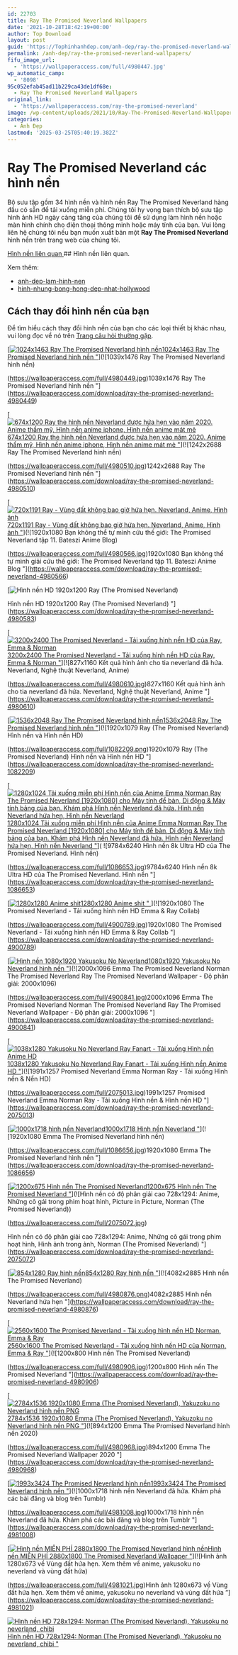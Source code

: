 ```yaml
---
id: 22703
title: Ray The Promised Neverland Wallpapers
date: '2021-10-28T18:42:19+00:00'
author: Top Download
layout: post
guid: 'https://Tophinhanhdep.com/anh-dep/ray-the-promised-neverland-wallpapers/'
permalink: /anh-dep/ray-the-promised-neverland-wallpapers/
fifu_image_url:
  - 'https://wallpaperaccess.com/full/4980447.jpg'
wp_automatic_camp:
  - '8098'
95c052efab45ad11b229ca43de1df68e:
  - Ray The Promised Neverland Wallpapers
original_link:
  - 'https://wallpaperaccess.com/ray-the-promised-neverland'
image: /wp-content/uploads/2021/10/Ray-The-Promised-Neverland-Wallpapers.jpg
categories:
  - Ảnh Đẹp
lastmod: '2025-03-25T05:40:19.382Z'
---
```

# Ray The Promised Neverland các hình nền

Bộ sưu tập gồm 34 hình nền và hình nền Ray The Promised Neverland hàng đầu có sẵn để tải xuống miễn phí. Chúng tôi hy vọng bạn thích bộ sưu tập hình ảnh HD ngày càng tăng của chúng tôi để sử dụng làm hình nền hoặc màn hình chính cho điện thoại thông minh hoặc máy tính của bạn. Vui lòng liên hệ chúng tôi nếu bạn muốn xuất bản một **Ray The Promised Neverland** hình nền trên trang web của chúng tôi.

[Hình nền liên quan ](#related) ## Hình nền liên quan.

   
 Xem thêm:

   
- [anh-dep-lam-hinh-nen](https://tophinhanhdep.com/hinh-nen-dep/anh-dep-lam-hinh-nen/)
- [hinh-nhung-bong-hong-dep-nhat-hollywood](https://tophinhanhdep.com/gai-xinh/hinh-nhung-bong-hong-dep-nhat-hollywood/)

## Cách thay đổi hình nền của bạn

Để tìm hiểu cách thay đổi hình nền của bạn cho các loại thiết bị khác nhau, vui lòng đọc về nó trên [Trang câu hỏi thường gặp](https://tophinhanhdep.com/faq/).

  
[[![1024x1463 Ray The Promised Neverland hình nền](https://wallpaperaccess.com/full/4980447.jpg)1024x1463 Ray The Promised Neverland hình nền "](https://wallpaperaccess.com/download/ray-the-promised-neverland-4980447)](![1039x1476 Ray The Promised Neverland hình nền)

(https://wallpaperaccess.com/full/4980449.jpg)1039x1476 Ray The Promised Neverland hình nền "](https://wallpaperaccess.com/download/ray-the-promised-neverland-4980449)

[[![674x1200 Ray the hình nền Neverland được hứa hẹn vào năm 2020. Anime thẩm mỹ, Hình nền anime iphone, Hình nền anime mát mẻ](https://wallpaperaccess.com/full/4980450.png)674x1200 Ray the hình nền Neverland được hứa hẹn vào năm 2020. Anime thẩm mỹ, Hình nền anime iphone, Hình nền anime mát mẻ "](https://wallpaperaccess.com/download/ray-the-promised-neverland-4980450)](![1242x2688 Ray The Promised Neverland hình nền)

(https://wallpaperaccess.com/full/4980510.jpg)1242x2688 Ray The Promised Neverland hình nền "](https://wallpaperaccess.com/download/ray-the-promised-neverland-4980510)

[[![720x1191 Ray - Vùng đất không bao giờ hứa hẹn.  Neverland, Anime, Hình ảnh](https://wallpaperaccess.com/full/4980547.jpg)720x1191 Ray - Vùng đất không bao giờ hứa hẹn. Neverland, Anime, Hình ảnh "](https://wallpaperaccess.com/download/ray-the-promised-neverland-4980547)](![1920x1080 Bạn không thể tự mình cứu thế giới: The Promised Neverland tập 11. Bateszi Anime Blog)

(https://wallpaperaccess.com/full/4980566.jpg)1920x1080 Bạn không thể tự mình giải cứu thế giới: The Promised Neverland tập 11. Bateszi Anime Blog "](https://wallpaperaccess.com/download/ray-the-promised-neverland-4980566)

[![Hình nền HD 1920x1200 Ray (The Promised Neverland)](https://wallpaperaccess.com/full/4980583.jpg)

Hình nền HD 1920x1200 Ray (The Promised Neverland) "](https://wallpaperaccess.com/download/ray-the-promised-neverland-4980583)

[[![3200x2400 The Promised Neverland - Tải xuống hình nền HD của Ray, Emma & Norman](https://wallpaperaccess.com/full/1082240.jpg)3200x2400 The Promised Neverland - Tải xuống hình nền HD của Ray, Emma &amp; Norman "](https://wallpaperaccess.com/download/ray-the-promised-neverland-1082240)](![827x1160 Kết quả hình ảnh cho tia neverland đã hứa.  Neverland, Nghệ thuật Neverland, Anime)

(https://wallpaperaccess.com/full/4980610.jpg)827x1160 Kết quả hình ảnh cho tia neverland đã hứa. Neverland, Nghệ thuật Neverland, Anime "](https://wallpaperaccess.com/download/ray-the-promised-neverland-4980610)

[[![1536x2048 Ray The Promised Neverland hình nền](https://wallpaperaccess.com/full/4980615.jpg)1536x2048 Ray The Promised Neverland hình nền "](https://wallpaperaccess.com/download/ray-the-promised-neverland-4980615)](![1920x1079 Ray (The Promised Neverland) Hình nền và Hình nền HD)

(https://wallpaperaccess.com/full/1082209.png)1920x1079 Ray (The Promised Neverland) Hình nền và Hình nền HD "](https://wallpaperaccess.com/download/ray-the-promised-neverland-1082209)

[[![1280x1024 Tải xuống miễn phí Hình nền của Anime Emma Norman Ray The Promised Neverland [1920x1080] cho Máy tính để bàn, Di động & Máy tính bảng của bạn.  Khám phá Hình nền Neverland đã hứa.  Hình nền Neverland hứa hẹn, Hình nền Neverland](https://wallpaperaccess.com/full/4980651.jpg)1280x1024 Tải xuống miễn phí Hình nền của Anime Emma Norman Ray The Promised Neverland \[1920x1080\] cho Máy tính để bàn, Di động &amp; Máy tính bảng của bạn. Khám phá Hình nền Neverland đã hứa. Hình nền Neverland hứa hẹn, Hình nền Neverland "](https://wallpaperaccess.com/download/ray-the-promised-neverland-4980651)]( ![9784x6240 Hình nền 8k Ultra HD của The Promised Neverland.  Hình nền)

(https://wallpaperaccess.com/full/1086653.jpg)9784x6240 Hình nền 8k Ultra HD của The Promised Neverland. Hình nền "](https://wallpaperaccess.com/download/ray-the-promised-neverland-1086653)

[[![1280x1280 Anime shit](https://wallpaperaccess.com/full/4980657.jpg)1280x1280 Anime shit " ](https://wallpaperaccess.com/download/ray-the-promised-neverland-4980657)](![1920x1080 The Promised Neverland - Tải xuống hình nền HD Emma & Ray Collab)

(https://wallpaperaccess.com/full/4900789.jpg)1920x1080 The Promised Neverland - Tải xuống hình nền HD Emma &amp; Ray Collab "](https://wallpaperaccess.com/download/ray-the-promised-neverland-4900789)

[[![Hình nền 1080x1920 Yakusoku No Neverland](https://wallpaperaccess.com/full/4980673.png)1080x1920 Yakusoku No Neverland hình nền "](https://wallpaperaccess.com/download/ray-the-promised-neverland-4980673)](![2000x1096 Emma The Promised Neverland Norman The Promised Neverland Ray The Promised Neverland Wallpaper - Độ phân giải: 2000x1096)

(https://wallpaperaccess.com/full/4900841.jpg)2000x1096 Emma The Promised Neverland Norman The Promised Neverland Ray The Promised Neverland Wallpaper - Độ phân giải: 2000x1096 "](https://wallpaperaccess.com/download/ray-the-promised-neverland-4900841)

[[![1038x1280 Yakusoku No Neverland Ray Fanart - Tải xuống Hình nền Anime HD](https://wallpaperaccess.com/full/4980692.jpg)1038x1280 Yakusoku No Neverland Ray Fanart - Tải xuống Hình nền Anime HD "](https://wallpaperaccess.com/download/ray-the-promised-neverland-4980692)](![1991x1257 Promised Neverland Emma Norman Ray - Tải xuống Hình nền & Nền HD)

(https://wallpaperaccess.com/full/2075013.jpg)1991x1257 Promised Neverland Emma Norman Ray - Tải xuống Hình nền &amp; Hình nền HD "](https://wallpaperaccess.com/download/ray-the-promised-neverland-2075013)

[[![1000x1718 hình nền Neverland](https://wallpaperaccess.com/full/4980698.jpg)1000x1718 Hình nền Neverland "](https://wallpaperaccess.com/download/ray-the-promised-neverland-4980698)](![1920x1080 Emma The Promised Neverland hình nền)

(https://wallpaperaccess.com/full/1086656.jpg)1920x1080 Emma The Promised Neverland hình nền "](https://wallpaperaccess.com/download/ray-the-promised-neverland-1086656)

[[![1200x675 Hình nền The Promised Neverland](https://wallpaperaccess.com/full/4980864.jpg)1200x675 Hình nền The Promised Neverland "](https://wallpaperaccess.com/download/ray-the-promised-neverland-4980864)](![Hình nền có độ phân giải cao 728x1294: Anime, Những cô gái trong phim hoạt hình, Picture in Picture, Norman (The Promised Neverland))

(https://wallpaperaccess.com/full/2075072.jpg)

Hình nền có độ phân giải cao 728x1294: Anime, Những cô gái trong phim hoạt hình, Hình ảnh trong ảnh, Norman (The Promised Neverland) "](https://wallpaperaccess.com/download/ray-the-promised-neverland-2075072)

[[![854x1280 Ray hình nền](https://wallpaperaccess.com/full/4980873.jpg)854x1280 Ray hình nền "](https://wallpaperaccess.com/download/ray-the-promised-neverland-4980873)](![4082x2885 Hình nền The Promised Neverland)

(https://wallpaperaccess.com/full/4980876.png)4082x2885 Hình nền Neverland hứa hẹn "](https://wallpaperaccess.com/download/ray-the-promised-neverland-4980876)

[[![2560x1600 The Promised Neverland - Tải xuống hình nền HD Norman, Emma & Ray](https://wallpaperaccess.com/full/4980888.jpg)2560x1600 The Promised Neverland - Tải xuống hình nền HD của Norman, Emma &amp; Ray "](https://wallpaperaccess.com/download/ray-the-promised-neverland-4980888)](![1200x800 Hình nền The Promised Neverland)

(https://wallpaperaccess.com/full/4980906.jpg)1200x800 Hình nền The Promised Neverland "](https://wallpaperaccess.com/download/ray-the-promised-neverland-4980906)

[[![2784x1536 1920x1080 Emma (The Promised Neverland), Yakuzoku no Neverland hình nền PNG](https://wallpaperaccess.com/full/4980929.jpg)2784x1536 1920x1080 Emma (The Promised Neverland), Yakuzoku no Neverland hình nền PNG "](https://wallpaperaccess.com/download/ray-the-promised-neverland-4980929)](![894x1200 Emma The Promised Neverland hình nền 2020)

(https://wallpaperaccess.com/full/4980968.jpg)894x1200 Emma The Promised Neverland Wallpaper 2020 "](https://wallpaperaccess.com/download/ray-the-promised-neverland-4980968)

[[![1993x3424 The Promised Neverland hình nền](https://wallpaperaccess.com/full/4980988.png)1993x3424 The Promised Neverland hình nền "](https://wallpaperaccess.com/download/ray-the-promised-neverland-4980988)](![1000x1718 hình nền Neverland đã hứa.  Khám phá các bài đăng và blog trên Tumblr)

(https://wallpaperaccess.com/full/4981008.jpg)1000x1718 hình nền Neverland đã hứa. Khám phá các bài đăng và blog trên Tumblr "](https://wallpaperaccess.com/download/ray-the-promised-neverland-4981008)

[[![Hình nền MIỄN PHÍ 2880x1800 The Promised Neverland hình nền](https://wallpaperaccess.com/full/4981010.jpg)Hình nền MIỄN PHÍ 2880x1800 The Promised Neverland Wallpaper "](https://wallpaperaccess.com/download/ray-the-promised-neverland-4981010)](![Hình ảnh 1280x673 về Vùng đất hứa hẹn.  Xem thêm về anime, yakusoku no neverland và vùng đất hứa)

(https://wallpaperaccess.com/full/4981021.jpg)Hình ảnh 1280x673 về Vùng đất hứa hẹn. Xem thêm về anime, yakusoku no neverland và vùng đất hứa ”](https://wallpaperaccess.com/download/ray-the-promised-neverland-4981021)

[![Hình nền HD 728x1294: Norman (The Promised Neverland), Yakusoku no neverland, chibi](https://wallpaperaccess.com/full/2074949.jpg)Hình nền HD 728x1294: Norman (The Promised Neverland), Yakusoku no neverland, chibi "](https://wallpaperaccess.com/download/ray-the-promised-neverland-2074949)
